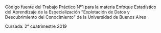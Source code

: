 Código fuente del Trabajo Práctico N°1 para la materia Enfoque Estadístico del Aprendizaje de la Especialización "Explotación de Datos y Descubrimiento del Conocimiento" de la Universidad de Buenos Aires

Cursada: 2° cuatrimestre 2019
